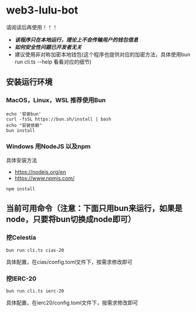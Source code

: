 # web3-lulu-bot

请阅读后再使用！！！

- ***该程序只在本地运行，理论上不会传输用户的钱包信息***
- ***如何安全性问题已开发者无关***
- 建议使用非对称加密本地钱包(这个程序也提供对应的加密方法，具体使用bun run cli.ts --help 看看对应的细节)

## 安装运行环境

### MacOS，Linux，WSL 推荐使用Bun

``` shell
echo '安装bun'
curl -fsSL https://bun.sh/install | bash
echo "安装依赖"
bun install
```
### Windows 用NodeJS 以及npm

具体安装方法

- https://nodejs.org/en
- https://www.npmjs.com/

``` shell
npm install
```

## 当前可用命令（注意：下面只用bun来运行，如果是node，只要将bun切换成node即可）

### 挖Celestia

``` shell
bun run cli.ts cias-20  
```
具体配置，在cias/config.toml文件下，按需求修改即可

### 挖IERC-20

``` shell
bun run cli.ts ierc-20  
```
具体配置，在ierc20/config.toml文件下，按需求修改即可

